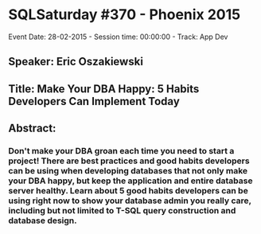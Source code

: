 # SQLSaturday #370 - Phoenix 2015
Event Date: 28-02-2015 - Session time: 00:00:00 - Track: App Dev
## Speaker: Eric Oszakiewski
## Title: Make Your DBA Happy: 5 Habits Developers Can Implement Today
## Abstract:
### Don't make your DBA groan each time you need to start a project!  There are best practices and good habits developers can be using when developing databases that not only make your DBA happy, but keep the application and entire database server healthy.  Learn about 5 good habits developers can be using right now to show your database admin you really care, including but not limited to T-SQL query construction and database design.
